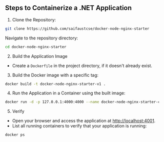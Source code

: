 ## Steps to Containerize a .NET Application

1. Clone the Repository:

```bash
git clone https://github.com/saifaustcse/docker-node-nginx-starter
```

Navigate to the repository directory:

```bash
cd docker-node-nginx-starter
```

2. Build the Application Image

- Create a `Dockerfile` in the project directory, if it doesn't already exist.

3. Build the Docker image with a specific tag:

```bash
docker build -t docker-node-nginx-starter-v1 .
```

4. Run the Application in a Container using the built image:

```bash
docker run -d -p 127.0.0.1:4000:4000 --name docker-node-nginx-starter-container docker-node-nginx-starter-v1
```

5. Verify

- Open your browser and access the application at [http://localhost:4001](http://localhost:4001).
- List all running containers to verify that your application is running:

```bash
docker ps
```
